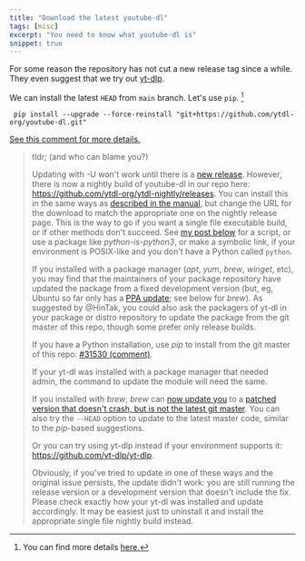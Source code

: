 ```yaml
---
title: "Download the latest youtube-dl"
tags: [misc]
excerpt: "You need to know what youtube-dl is"
snippet: true
---
```


For some reason the repository has not cut a new release tag since a while. 
They even suggest that we try out [yt-dlp](https://github.com/yt-dlp/yt-dlp). 

We can install the latest `HEAD` from `main` branch. Let's use `pip`. [^1]


[^1]: You can find more details [here.](https://github.com/ytdl-org/youtube-dl/issues/31530#issuecomment-1435477247)

```
 pip install --upgrade --force-reinstall "git+https://github.com/ytdl-org/youtube-dl.git"
```


[See this comment for more details.](https://github.com/ytdl-org/youtube-dl/issues/31530#issuecomment-1435975611)
> tldr; (and who can blame you?)
> 
> Updating with -U won't work until there is a [new release](https://github.com/ytdl-org/youtube-dl/issues/31585). However, there is now a nightly build of youtube-dl in our repo here: https://github.com/ytdl-org/ytdl-nightly/releases. You can install this in the same ways as [described in the manual](https://github.com/ytdl-org/youtube-dl#user-content-installation), but change the URL for the download to match the appropriate one on the nightly release page. This is the way to go if you want a single file executable build, or if other methods don't succeed. See [my post below](https://github.com/ytdl-org/youtube-dl/issues/31530#issuecomment-1449990989) for a script, or use a package like _python-is-python3_, or make a symbolic link, if your environment is POSIX-like and you don't have a Python called `python`.
> 
> If you installed with a package manager (_apt_, _yum_, _brew_, _winget_, etc), you may find that the maintainers of your package repository have updated the package from a fixed development version (but, eg, Ubuntu so far only has a [PPA update](https://launchpad.net/~forkotov02/+archive/ubuntu/ppa); see below for _brew_). As suggested by @HinTak, you could also ask the packagers of yt-dl in your package or distro repository to update the package from the git master of this repo, though some prefer only release builds.
> 
> If you have a Python installation, use _pip_ to install from the git master of this repo: [#31530 (comment)](https://github.com/ytdl-org/youtube-dl/issues/31530#issuecomment-1435477247).
> 
> If your yt-dl was installed with a package manager that needed admin, the command to update the module will need the same.
> 
> If you installed with _brew_, _brew_ can [now update you](https://github.com/ytdl-org/youtube-dl/issues/31530#issuecomment-1475065132) to a [patched version that doesn't crash, but is not the latest git master](https://github.com/ytdl-org/youtube-dl/issues/31530#issuecomment-1475069872). You can also try the `--HEAD` option to update to the latest master code, similar to the _pip_-based suggestions.
> 
> Or you can try using yt-dlp instead if your environment supports it: https://github.com/yt-dlp/yt-dlp.
> 
> Obviously, if you've tried to update in one of these ways and the original issue persists, the update didn't work: you are still running the release version or a development version that doesn't include the fix. Please check exactly how your yt-dl was installed and update accordingly. It may be easiest just to uninstall it and install the appropriate single file nightly build instead.

